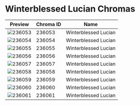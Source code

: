 # Winterblessed Lucian Chromas



| Preview | Chroma ID | Name |
|---------|-----------|------|
| ![236053](https://raw.communitydragon.org/latest/plugins/rcp-be-lol-game-data/global/default/v1/champion-chroma-images/236/236053.png) | 236053 | Winterblessed Lucian |
| ![236054](https://raw.communitydragon.org/latest/plugins/rcp-be-lol-game-data/global/default/v1/champion-chroma-images/236/236054.png) | 236054 | Winterblessed Lucian |
| ![236055](https://raw.communitydragon.org/latest/plugins/rcp-be-lol-game-data/global/default/v1/champion-chroma-images/236/236055.png) | 236055 | Winterblessed Lucian |
| ![236056](https://raw.communitydragon.org/latest/plugins/rcp-be-lol-game-data/global/default/v1/champion-chroma-images/236/236056.png) | 236056 | Winterblessed Lucian |
| ![236057](https://raw.communitydragon.org/latest/plugins/rcp-be-lol-game-data/global/default/v1/champion-chroma-images/236/236057.png) | 236057 | Winterblessed Lucian |
| ![236058](https://raw.communitydragon.org/latest/plugins/rcp-be-lol-game-data/global/default/v1/champion-chroma-images/236/236058.png) | 236058 | Winterblessed Lucian |
| ![236059](https://raw.communitydragon.org/latest/plugins/rcp-be-lol-game-data/global/default/v1/champion-chroma-images/236/236059.png) | 236059 | Winterblessed Lucian |
| ![236060](https://raw.communitydragon.org/latest/plugins/rcp-be-lol-game-data/global/default/v1/champion-chroma-images/236/236060.png) | 236060 | Winterblessed Lucian |
| ![236061](https://raw.communitydragon.org/latest/plugins/rcp-be-lol-game-data/global/default/v1/champion-chroma-images/236/236061.png) | 236061 | Winterblessed Lucian |